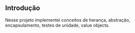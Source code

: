 ## Introdução

Nesse projeto implementei conceitos de herança, abstração, encapsulamento, testes de unidade, value objects.
